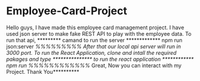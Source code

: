 # Employee-Card-Project
Hello guys, I have made this employee card management project. 
I have used json server to make fake REST API to play with the employee data. 
To run that api, ********* camand to run the server ************* npm run json:server *%%%%%%%%% 
After that our local api server will run in 3000 port. To run the React Application,
clone and intall the required pakages and type *************** to run the react application ************ npm run %%%%%%%%%%%%* 
Great, Now you can interact with my Project. Thank You**********
